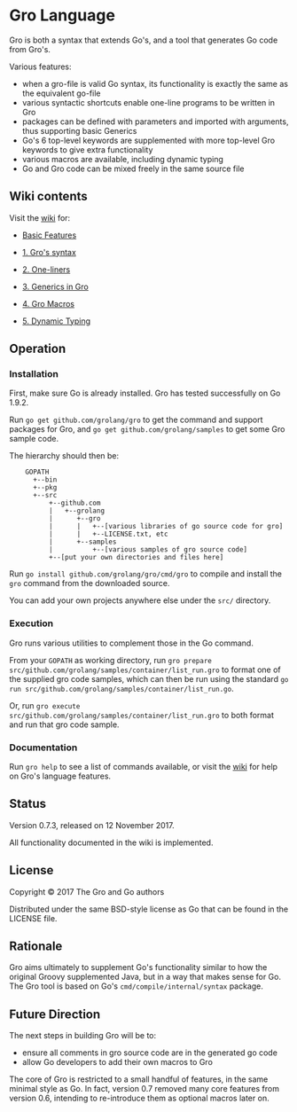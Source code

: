 # Gro Language

Gro is both a syntax that extends Go's, and a tool that generates Go code from Gro's.

Various features:

* when a gro-file is valid Go syntax, its functionality is exactly the same as the equivalent go-file
* various syntactic shortcuts enable one-line programs to be written in Gro
* packages can be defined with parameters and imported with arguments, thus supporting basic Generics
* Go's 6 top-level keywords are supplemented with more top-level Gro keywords to give extra functionality
* various macros are available, including dynamic typing
* Go and Gro code can be mixed freely in the same source file


## Wiki contents

Visit the [wiki](https://github.com/grolang/gro/wiki/Home) for:

* [Basic Features](https://github.com/grolang/gro/wiki/Features)

* [1. Gro's syntax](https://github.com/grolang/gro/wiki/Syntax)

* [2. One-liners](https://github.com/grolang/gro/wiki/Oneliners)

* [3. Generics in Gro](https://github.com/grolang/gro/wiki/Generics)

* [4. Gro Macros](https://github.com/grolang/gro/wiki/Macros)

* [5. Dynamic Typing](https://github.com/grolang/gro/wiki/Dynamic)


## Operation

### Installation

First, make sure Go is already installed. Gro has tested successfully on Go 1.9.2.

Run `go get github.com/grolang/gro` to get the command and support packages for Gro, and `go get github.com/grolang/samples` to get some Gro sample code.

The hierarchy should then be:

```
    GOPATH
      +--bin
      +--pkg
      +--src
          +--github.com
          |   +--grolang
          |      +--gro
          |      |   +--[various libraries of go source code for gro]
          |      |   +--LICENSE.txt, etc
          |      +--samples
          |          +--[various samples of gro source code]
          +--[put your own directories and files here]
```

Run `go install github.com/grolang/gro/cmd/gro` to compile and install the `gro` command from the downloaded source.

You can add your own projects anywhere else under the `src/` directory.


### Execution

Gro runs various utilities to complement those in the Go command.

From your `GOPATH` as working directory, run `gro prepare src/github.com/grolang/samples/container/list_run.gro` to format one of the supplied gro code samples, which can then be run using the standard `go run src/github.com/grolang/samples/container/list_run.go`.

Or, run `gro execute src/github.com/grolang/samples/container/list_run.gro` to both format and run that gro code sample.


### Documentation

Run `gro help` to see a list of commands available, or visit the [wiki](https://github.com/grolang/gro/wiki/Home) for help on Gro's language features.


## Status

Version 0.7.3, released on 12 November 2017.

All functionality documented in the wiki is implemented.


## License

Copyright © 2017 The Gro and Go authors

Distributed under the same BSD-style license as Go that can be found in the LICENSE file.


## Rationale

Gro aims ultimately to supplement Go's functionality similar to how the original Groovy supplemented Java, but in a way that makes sense for Go. The Gro tool is based on Go's `cmd/compile/internal/syntax` package.


## Future Direction

The next steps in building Gro will be to:

* ensure all comments in gro source code are in the generated go code
* allow Go developers to add their own macros to Gro

The core of Gro is restricted to a small handful of features, in the same minimal style as Go. In fact, version 0.7 removed many core features from version 0.6, intending to re-introduce them as optional macros later on.

